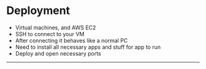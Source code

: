 # Deployment

- Virtual machines, and AWS EC2
- SSH to connect to your VM
- After connecting it behaves like a normal PC
- Need to install all necessary apps and stuff for app to run
- Deploy and open necessary ports

---
